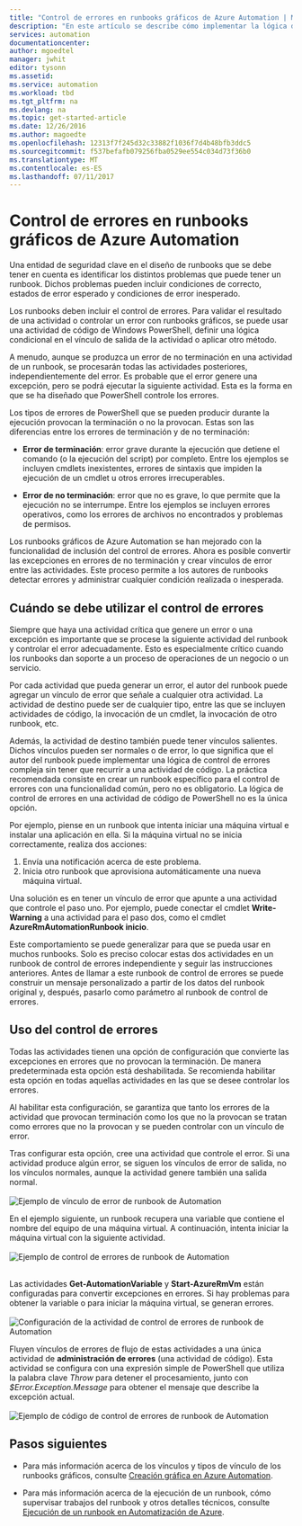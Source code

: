 ```yaml
---
title: "Control de errores en runbooks gráficos de Azure Automation | Microsoft Docs"
description: "En este artículo se describe cómo implementar la lógica de control de errores en runbooks gráficos de Azure Automation."
services: automation
documentationcenter: 
author: mgoedtel
manager: jwhit
editor: tysonn
ms.assetid: 
ms.service: automation
ms.workload: tbd
ms.tgt_pltfrm: na
ms.devlang: na
ms.topic: get-started-article
ms.date: 12/26/2016
ms.author: magoedte
ms.openlocfilehash: 12313f7f245d32c33882f1036f7d4b48bfb3ddc5
ms.sourcegitcommit: f537befafb079256fba0529ee554c034d73f36b0
ms.translationtype: MT
ms.contentlocale: es-ES
ms.lasthandoff: 07/11/2017
---
```

# <a name="error-handling-in-azure-automation-graphical-runbooks"></a>Control de errores en runbooks gráficos de Azure Automation

Una entidad de seguridad clave en el diseño de runbooks que se debe tener en cuenta es identificar los distintos problemas que puede tener un runbook. Dichos problemas pueden incluir condiciones de correcto, estados de error esperado y condiciones de error inesperado.

Los runbooks deben incluir el control de errores. Para validar el resultado de una actividad o controlar un error con runbooks gráficos, se puede usar una actividad de código de Windows PowerShell, definir una lógica condicional en el vínculo de salida de la actividad o aplicar otro método.          

A menudo, aunque se produzca un error de no terminación en una actividad de un runbook, se procesarán todas las actividades posteriores, independientemente del error. Es probable que el error genere una excepción, pero se podrá ejecutar la siguiente actividad. Esta es la forma en que se ha diseñado que PowerShell controle los errores.    

Los tipos de errores de PowerShell que se pueden producir durante la ejecución provocan la terminación o no la provocan. Estas son las diferencias entre los errores de terminación y de no terminación:

* **Error de terminación**: error grave durante la ejecución que detiene el comando (o la ejecución del script) por completo. Entre los ejemplos se incluyen cmdlets inexistentes, errores de sintaxis que impiden la ejecución de un cmdlet u otros errores irrecuperables.

* **Error de no terminación**: error que no es grave, lo que permite que la ejecución no se interrumpe. Entre los ejemplos se incluyen errores operativos, como los errores de archivos no encontrados y problemas de permisos.

Los runbooks gráficos de Azure Automation se han mejorado con la funcionalidad de inclusión del control de errores. Ahora es posible convertir las excepciones en errores de no terminación y crear vínculos de error entre las actividades. Este proceso permite a los autores de runbooks detectar errores y administrar cualquier condición realizada o inesperada.  

## <a name="when-to-use-error-handling"></a>Cuándo se debe utilizar el control de errores

Siempre que haya una actividad crítica que genere un error o una excepción es importante que se procese la siguiente actividad del runbook y controlar el error adecuadamente. Esto es especialmente crítico cuando los runbooks dan soporte a un proceso de operaciones de un negocio o un servicio.

Por cada actividad que pueda generar un error, el autor del runbook puede agregar un vínculo de error que señale a cualquier otra actividad.  La actividad de destino puede ser de cualquier tipo, entre las que se incluyen actividades de código, la invocación de un cmdlet, la invocación de otro runbook, etc.

Además, la actividad de destino también puede tener vínculos salientes. Dichos vínculos pueden ser normales o de error, lo que significa que el autor del runbook puede implementar una lógica de control de errores compleja sin tener que recurrir a una actividad de código. La práctica recomendada consiste en crear un runbook específico para el control de errores con una funcionalidad común, pero no es obligatorio. La lógica de control de errores en una actividad de código de PowerShell no es la única opción.  

Por ejemplo, piense en un runbook que intenta iniciar una máquina virtual e instalar una aplicación en ella. Si la máquina virtual no se inicia correctamente, realiza dos acciones:

1. Envía una notificación acerca de este problema.
2. Inicia otro runbook que aprovisiona automáticamente una nueva máquina virtual.

Una solución es en tener un vínculo de error que apunte a una actividad que controle el paso uno. Por ejemplo, puede conectar el cmdlet **Write-Warning** a una actividad para el paso dos, como el cmdlet **AzureRmAutomationRunbook inicio**.

Este comportamiento se puede generalizar para que se pueda usar en muchos runbooks. Solo es preciso colocar estas dos actividades en un runbook de control de errores independiente y seguir las instrucciones anteriores. Antes de llamar a este runbook de control de errores se puede construir un mensaje personalizado a partir de los datos del runbook original y, después, pasarlo como parámetro al runbook de control de errores.

## <a name="how-to-use-error-handling"></a>Uso del control de errores

Todas las actividades tienen una opción de configuración que convierte las excepciones en errores que no provocan la terminación. De manera predeterminada esta opción está deshabilitada. Se recomienda habilitar esta opción en todas aquellas actividades en las que se desee controlar los errores.  

Al habilitar esta configuración, se garantiza que tanto los errores de la actividad que provocan terminación como los que no la provocan se tratan como errores que no la provocan y se pueden controlar con un vínculo de error.  

Tras configurar esta opción, cree una actividad que controle el error. Si una actividad produce algún error, se siguen los vínculos de error de salida, no los vínculos normales, aunque la actividad genere también una salida normal.<br><br> ![Ejemplo de vínculo de error de runbook de Automation](media/automation-runbook-graphical-error-handling/error-link-example.png)

En el ejemplo siguiente, un runbook recupera una variable que contiene el nombre del equipo de una máquina virtual. A continuación, intenta iniciar la máquina virtual con la siguiente actividad.<br><br> ![Ejemplo de control de errores de runbook de Automation](media/automation-runbook-graphical-error-handling/runbook-example-error-handling.png)<br><br>      

Las actividades **Get-AutomationVariable** y **Start-AzureRmVm** están configuradas para convertir excepciones en errores.  Si hay problemas para obtener la variable o para iniciar la máquina virtual, se generan errores.<br><br> ![Configuración de la actividad de control de errores de runbook de Automation](media/automation-runbook-graphical-error-handling/activity-blade-convertexception-option.png)

Fluyen vínculos de errores de flujo de estas actividades a una única actividad de **administración de errores** (una actividad de código). Esta actividad se configura con una expresión simple de PowerShell que utiliza la palabra clave *Throw* para detener el procesamiento, junto con *$Error.Exception.Message* para obtener el mensaje que describe la excepción actual.<br><br> ![Ejemplo de código de control de errores de runbook de Automation](media/automation-runbook-graphical-error-handling/runbook-example-error-handling-code.png)


## <a name="next-steps"></a>Pasos siguientes

* Para más información acerca de los vínculos y tipos de vínculo de los runbooks gráficos, consulte [Creación gráfica en Azure Automation](automation-graphical-authoring-intro.md#links-and-workflow).

* Para más información acerca de la ejecución de un runbook, cómo supervisar trabajos del runbook y otros detalles técnicos, consulte [Ejecución de un runbook en Automatización de Azure](automation-runbook-execution.md).
